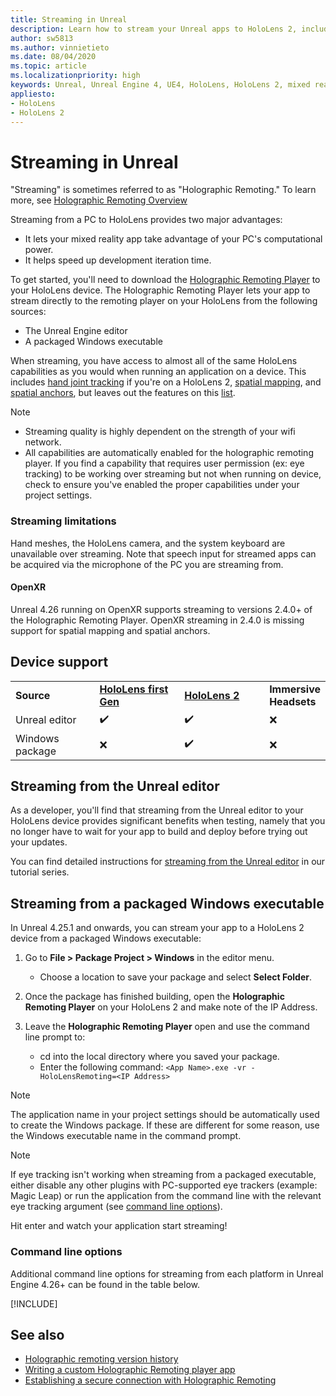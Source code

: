 ```yaml
---
title: Streaming in Unreal
description: Learn how to stream your Unreal apps to HoloLens 2, including streaming limitations and command line options.
author: sw5813
ms.author: vinnietieto
ms.date: 08/04/2020
ms.topic: article
ms.localizationpriority: high
keywords: Unreal, Unreal Engine 4, UE4, HoloLens, HoloLens 2, mixed reality, streaming, PC, holographic app remoting, holographic remoting player, documentation, mixed reality headset, windows mixed reality headset, virtual reality headset
appliesto:
- HoloLens 
- HoloLens 2
---
```


# Streaming in Unreal

"Streaming" is sometimes referred to as "Holographic Remoting." To learn more, see [Holographic Remoting Overview](../native/holographic-remoting-overview.md)

Streaming from a PC to HoloLens provides two major advantages: 
* It lets your mixed reality app take advantage of your PC's computational power. 
* It helps speed up development iteration time. 

To get started, you'll need to download the [Holographic Remoting Player](../native/holographic-remoting-player.md) to your HoloLens device. The Holographic Remoting Player lets your app to stream  directly to the remoting player on your HoloLens from the following sources:

* The Unreal Engine editor
* A packaged Windows executable 

When streaming, you have access to almost all of the same HoloLens capabilities as you would when running an application on a device. This includes [hand joint tracking](unreal-hand-tracking.md) if you're on a HoloLens 2, [spatial mapping](unreal-spatial-mapping.md), and [spatial anchors](unreal-spatial-anchors.md), but leaves out the features on this [list](../native/holographic-remoting-troubleshooting.md). 

> [!NOTE]
> * Streaming quality is highly dependent on the strength of your wifi network.
> * All capabilities are automatically enabled for the holographic remoting player. If you find a capability that requires user permission (ex: eye tracking) to be working over streaming but not when running on device, check to ensure you've enabled the proper capabilities under your project settings.

### Streaming limitations

Hand meshes, the HoloLens camera, and the system keyboard are unavailable over streaming. Note that speech input for streamed apps can be acquired via the microphone of the PC you are streaming from.

#### OpenXR

Unreal 4.26 running on OpenXR supports streaming to versions 2.4.0+ of the Holographic Remoting Player. OpenXR streaming in 2.4.0 is missing support for spatial mapping and spatial anchors. 

## Device support

<table>
    <colgroup>
    <col width="33%" />
    <col width="33%" />
    <col width="33%" />
    </colgroup>
    <tr>
        <td><strong>Source</strong></td>
        <td><a href="/hololens/hololens1-hardware"><strong>HoloLens first Gen</strong></a></td>
        <td><a href="/hololens/hardware"><strong>HoloLens 2</strong></a></td>
        <td><strong>Immersive Headsets</strong></td>
    </tr>
     <tr>
        <td>Unreal editor</td>
        <td>✔️</td>
        <td>✔️</td>
        <td>❌</td>
    </tr>
    <tr>
        <td>Windows package</td>
        <td>❌</td>
        <td>✔️</td>
        <td>❌</td>
    </tr>

</table>

## Streaming from the Unreal editor

As a developer, you'll find that streaming from the Unreal editor to your HoloLens device provides significant benefits when testing, namely that you no longer have to wait for your app to build and deploy before trying out your updates.

You can find detailed instructions for [streaming from the Unreal editor](tutorials/unreal-uxt-ch6.md#device-only-streaming) in our tutorial series.

## Streaming from a packaged Windows executable

In Unreal 4.25.1 and onwards, you can stream your app to a HoloLens 2 device from a packaged Windows executable: 

1. Go to **File > Package Project > Windows** in the editor menu. 
    * Choose a location to save your package and select **Select Folder**.

2. Once the package has finished building, open the **Holographic Remoting Player** on your HoloLens 2 and make note of the IP Address. 
3. Leave the **Holographic Remoting Player** open and use the command line prompt to: 
    * cd into the local directory where you saved your package.
    * Enter the following command: `<App Name>.exe -vr -HoloLensRemoting=<IP Address>`

> [!NOTE]
> The application name in your project settings should be automatically used to create the Windows package. If these are different for some reason, use the Windows executable name in the command prompt.

> [!NOTE]
> If eye tracking isn't working when streaming from a packaged executable, either disable any other plugins with PC-supported eye trackers (example: Magic Leap) or run the application from the command line with the relevant eye tracking argument (see [command line options](?tabs=wmr#command-line-options)).

Hit enter and watch your application start streaming!

### Command line options

Additional command line options for streaming from each platform in Unreal Engine 4.26+ can be found in the table below. 

[!INCLUDE[](includes/tabs-streaming-args.md)]

## See also

* [Holographic remoting version history](../native/holographic-remoting-version-history.md)
* [Writing a custom Holographic Remoting player app](../native/holographic-remoting-create-player.md)
* [Establishing a secure connection with Holographic Remoting](../native/holographic-remoting-secure-connection.md)